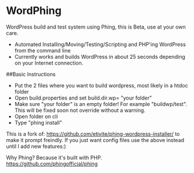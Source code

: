 WordPhing
=========

WordPress build and test system using Phing, this is Beta, use at your own care.

- Automated Installing/Moving/Testing/Scripting and PHP'ing WordPress from the command line
- Currently works and builds WordPress in about 25 seconds depending on your Internet connection.

##Basic Instructions

- Put the 2 files where you want to build wordpress, most likely in a htdoc folder
- Open build.properties and set build.dir.wp= "your folder"
- Make sure "your folder" is an empty folder! For example "buildwp/test". This will be fixed soon not override without a warning.
- Open folder on cli
- Type "phing install"




This is a fork of: https://github.com/etivite/phing-wordpress-installer/ to make it prompt freindly. 
If you just want config files use the above instead until I add new features:)

Why Phing? Because it's built with PHP.
https://github.com/phingofficial/phing


